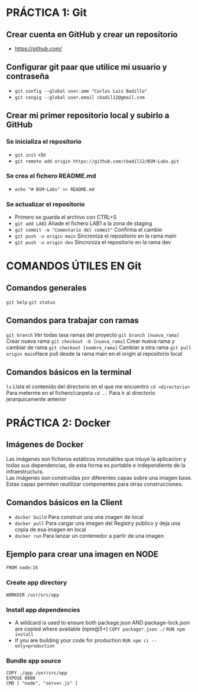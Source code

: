 # PRÁCTICA 1: Git
## Crear cuenta en GitHub y crear un repositorio
- https://github.com/
## Configurar git paar que utilice mi usuario y contraseña
- `git config --global user.ame "Carlos Luis Badillo"`
- `git congig --global user.email cbadil12@gmail.com`
## Crear mi primer repositorio local y subirlo a GitHub
### Se inicializa el repositorio
- `git init` <br
- `git remote add origin https://github.com/cbadil12/BSM-Labs.git`
### Se crea el fichero README.md
- `echo "# BSM-Labs" >> README.md`
### Se actualizar el repositorio
- Primero se guarda el archivo con CTRL+S
- `git add LAB1` Añade el fichero LAB1 a la zona de staging
- `git commit -m "Comentario del commit"` Confirma el cambio
- `git push -u origin main` Sincroniza el repositorio en la rama main
- `git push -u origin dev` Sincroniza el repositorio en la rama dev

# COMANDOS ÚTILES EN Git
## Comandos generales
`git help`
`git status` 
## Comandos para trabajar con ramas
`git branch` Ver todas lasa ramas del proyecto 
`git branch [nueva_rama]` Crear nueva rama 
`git checkout -b [nueva_rama]` Crear nueva rama y cambiar de rama 
`git checkout [nombre_rama]` Cambiar a otra rama 
`git pull origin main`Hace pull desde la rama main en el origin al repositorio local

## Comandos básicos en la terminal
`ls` Lista el contenido del directorio en el que me encuentro 
`cd <directorio>` Para meterme en el fichero/carpeta 
`cd ..` Para ir al directorio jerarquicamente anterior 

# PRÁCTICA 2: Docker
## Imágenes de Docker
Las imágenes son ficheros estáticos inmutables que inluye la aplicacion y todas sus dependencias, de esta forma es portable e independiente de la infraestructura.<br />
Las imágenes son construidas por diferentes capas sobre una imagen base. Estas capas permiten reutilizar componentes para otras construcciones.
## Comandos básicos en la Client
- `docker build` Para construir una una imagen de local
- `docker pull` Para cargar una imagen del Registry público y deja una copia de esa imagen en local
- `docker run` Para lanzar un contenedor a partir de una imagen
## Ejemplo para crear una imagen en NODE
`FROM node:16`
### Create app directory
`WORKDIR /usr/src/app`
### Install app dependencies
- A wildcard is used to ensure both package.json AND package-lock.json are copied where available (npm@5+)
`COPY package*.json ./`
`RUN npm install`
- If you are building your code for production `RUN npm ci --only=production`
### Bundle app source
```
COPY ./app /usr/src/app
EXPOSE 8080
CMD [ "node", "server.js" ]
```